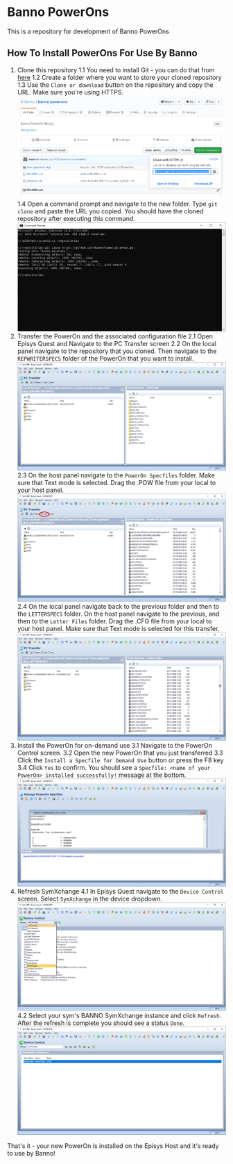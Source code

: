 
# Banno PowerOns



This is a repository for development of Banno PowerOns




## How To Install PowerOns For Use By Banno



1. Clone this repository
1.1 You need to install Git - you can do that from [here](https://git-scm.com/)
1.2 Create a folder where you want to store your cloned repository
1.3 Use the `Clone or download` button on the repository and copy the URL. Make sure you're using HTTPS.
![how_to_clone1](docs/images/clone1.png)
1.4 Open a command prompt and navigate to the new folder. Type `git clone` and paste the URL you copied. You should have the cloned repository after executing this command.
![how_to_clone2](docs/images/clone2.png)
2. Transfer the PowerOn and the associated configuration file
2.1 Open Episys Quest and Navigate to the PC Transfer screen
2.2 On the local panel navigate to the repository that you cloned. Then navigate to the `REPWRITERSPECS` folder of the PowerOn that you want to install.
![pctransfer1](docs/images/pctransfer1.png)
2.3 On the host panel navigate to the `PowerOn Specfiles` folder. Make sure that Text mode is selected. Drag the .POW file from your local to your host panel.
![pctransfer2](docs/images/pctransfer2.png)
2.4 On the local panel navigate back to the previous folder and then to the `LETTERSPECS` folder. On the host panel navigate to the previous, and then to the `Letter Files` folder. Drag the .CFG file from your local to your host panel. Make sure that Text mode is selected for this transfer.
![pctransfer3](docs/images/pctransfer3.png)
3. Install the PowerOn for on-demand use
3.1 Navigate to the PowerOn Control screen.
3.2 Open the new PowerOn that you just transferred
3.3 Click the `Install a Specfile for Demand Use` button or press the F8 key
3.4 Click `Yes` to confirm. You should see a `Specfile: <name of your PowerOn> installed successfully!` message at the bottom.
![install1](docs/images/install1.png)
4. Refresh SymXchange
4.1 In Episys Quest navigate to the `Device Control` screen. Select `SymXchange` in the device dropdown.
![devicecontrol1](docs/images/devicecontrol1.png)
4.2 Select your sym's BANNO SymXchange instance and click `Refresh`. After the refresh is complete you should see a status `Done`.
![devicecontrol2](docs/images/devicecontrol2.png)

That's it - your new PowerOn is installed on the Episys Host and it's ready to use by Banno!
